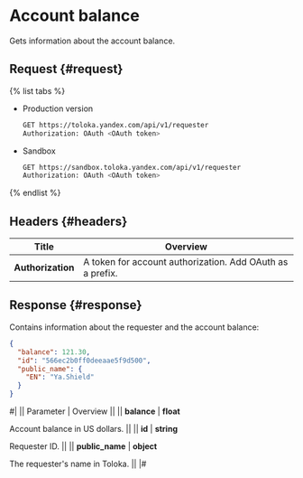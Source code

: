 # Account balance

Gets information about the account balance.

## Request {#request}

{% list tabs %}

- Production version

  ```bash
  GET https://toloka.yandex.com/api/v1/requester
  Authorization: OAuth <OAuth token>
  ```

- Sandbox

  ```bash
  GET https://sandbox.toloka.yandex.com/api/v1/requester
  Authorization: OAuth <OAuth token>
  ```

{% endlist %}

## Headers {#headers}

Title | Overview
----- | -----
**Authorization** | A token for account authorization. Add OAuth as a prefix.


## Response {#response}

Contains information about the requester and the account balance:

```json
{
  "balance": 121.30,
  "id": "566ec2b0ff0deeaae5f9d500",
  "public_name": {
    "EN": "Ya.Shield"
  }
}
```

#|
|| Parameter | Overview ||
|| **balance** | **float**

Account balance in US dollars. ||
|| **id** | **string**

Requester ID. ||
|| **public_name** | **object**

The requester's name in Toloka. ||
|#
